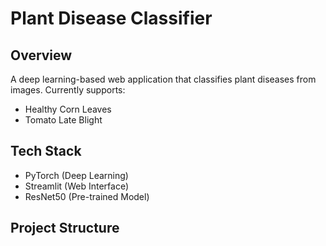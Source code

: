 # Plant Disease Classifier

## Overview
A deep learning-based web application that classifies plant diseases from images. Currently supports:
- Healthy Corn Leaves
- Tomato Late Blight

## Tech Stack
- PyTorch (Deep Learning)
- Streamlit (Web Interface)
- ResNet50 (Pre-trained Model)

## Project Structure
